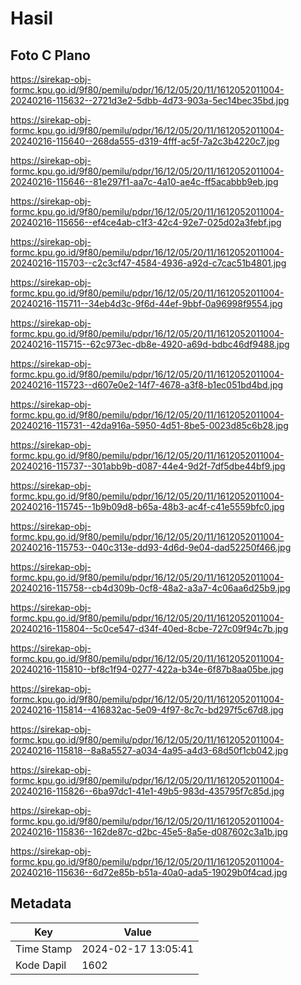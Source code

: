 # Hasil

## Foto C Plano

https://sirekap-obj-formc.kpu.go.id/9f80/pemilu/pdpr/16/12/05/20/11/1612052011004-20240216-115632--2721d3e2-5dbb-4d73-903a-5ec14bec35bd.jpg

https://sirekap-obj-formc.kpu.go.id/9f80/pemilu/pdpr/16/12/05/20/11/1612052011004-20240216-115640--268da555-d319-4fff-ac5f-7a2c3b4220c7.jpg

https://sirekap-obj-formc.kpu.go.id/9f80/pemilu/pdpr/16/12/05/20/11/1612052011004-20240216-115646--81e297f1-aa7c-4a10-ae4c-ff5acabbb9eb.jpg

https://sirekap-obj-formc.kpu.go.id/9f80/pemilu/pdpr/16/12/05/20/11/1612052011004-20240216-115656--ef4ce4ab-c1f3-42c4-92e7-025d02a3febf.jpg

https://sirekap-obj-formc.kpu.go.id/9f80/pemilu/pdpr/16/12/05/20/11/1612052011004-20240216-115703--c2c3cf47-4584-4936-a92d-c7cac51b4801.jpg

https://sirekap-obj-formc.kpu.go.id/9f80/pemilu/pdpr/16/12/05/20/11/1612052011004-20240216-115711--34eb4d3c-9f6d-44ef-9bbf-0a96998f9554.jpg

https://sirekap-obj-formc.kpu.go.id/9f80/pemilu/pdpr/16/12/05/20/11/1612052011004-20240216-115715--62c973ec-db8e-4920-a69d-bdbc46df9488.jpg

https://sirekap-obj-formc.kpu.go.id/9f80/pemilu/pdpr/16/12/05/20/11/1612052011004-20240216-115723--d607e0e2-14f7-4678-a3f8-b1ec051bd4bd.jpg

https://sirekap-obj-formc.kpu.go.id/9f80/pemilu/pdpr/16/12/05/20/11/1612052011004-20240216-115731--42da916a-5950-4d51-8be5-0023d85c6b28.jpg

https://sirekap-obj-formc.kpu.go.id/9f80/pemilu/pdpr/16/12/05/20/11/1612052011004-20240216-115737--301abb9b-d087-44e4-9d2f-7df5dbe44bf9.jpg

https://sirekap-obj-formc.kpu.go.id/9f80/pemilu/pdpr/16/12/05/20/11/1612052011004-20240216-115745--1b9b09d8-b65a-48b3-ac4f-c41e5559bfc0.jpg

https://sirekap-obj-formc.kpu.go.id/9f80/pemilu/pdpr/16/12/05/20/11/1612052011004-20240216-115753--040c313e-dd93-4d6d-9e04-dad52250f466.jpg

https://sirekap-obj-formc.kpu.go.id/9f80/pemilu/pdpr/16/12/05/20/11/1612052011004-20240216-115758--cb4d309b-0cf8-48a2-a3a7-4c06aa6d25b9.jpg

https://sirekap-obj-formc.kpu.go.id/9f80/pemilu/pdpr/16/12/05/20/11/1612052011004-20240216-115804--5c0ce547-d34f-40ed-8cbe-727c09f94c7b.jpg

https://sirekap-obj-formc.kpu.go.id/9f80/pemilu/pdpr/16/12/05/20/11/1612052011004-20240216-115810--bf8c1f94-0277-422a-b34e-6f87b8aa05be.jpg

https://sirekap-obj-formc.kpu.go.id/9f80/pemilu/pdpr/16/12/05/20/11/1612052011004-20240216-115814--416832ac-5e09-4f97-8c7c-bd297f5c67d8.jpg

https://sirekap-obj-formc.kpu.go.id/9f80/pemilu/pdpr/16/12/05/20/11/1612052011004-20240216-115818--8a8a5527-a034-4a95-a4d3-68d50f1cb042.jpg

https://sirekap-obj-formc.kpu.go.id/9f80/pemilu/pdpr/16/12/05/20/11/1612052011004-20240216-115826--6ba97dc1-41e1-49b5-983d-435795f7c85d.jpg

https://sirekap-obj-formc.kpu.go.id/9f80/pemilu/pdpr/16/12/05/20/11/1612052011004-20240216-115836--162de87c-d2bc-45e5-8a5e-d087602c3a1b.jpg

https://sirekap-obj-formc.kpu.go.id/9f80/pemilu/pdpr/16/12/05/20/11/1612052011004-20240216-115636--6d72e85b-b51a-40a0-ada5-19029b0f4cad.jpg


## Metadata

| Key        | Value               |
| ---------- | ------------------- |
| Time Stamp | 2024-02-17 13:05:41 |
| Kode Dapil | 1602                |



